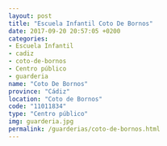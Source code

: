```yaml
---
layout: post
title: "Escuela Infantil Coto De Bornos"
date: 2017-09-20 20:57:05 +0200
categories:
- Escuela Infantil
- cadiz
- coto-de-bornos
- Centro público
- guarderia
name: "Coto De Bornos"
province: "Cádiz"
location: "Coto de Bornos"
code: "11011834"
type: "Centro público"
img: guarderia.jpg
permalink: /guarderias/coto-de-bornos.html
---
```

